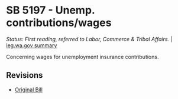# SB 5197 - Unemp. contributions/wages
*Status: First reading, referred to Labor, Commerce & Tribal Affairs.* | [leg.wa.gov summary](https://app.leg.wa.gov/billsummary?BillNumber=5197&Year=2021)

Concerning wages for unemployment insurance contributions.

## Revisions
* [Original Bill](1/)